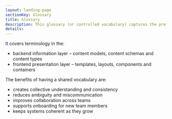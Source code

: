 ```yaml
---
layout: landing-page
sectionKey: Glossary
title: Glossary
description: This glossary (or controlled vocabulary) captures the preferred and non-preferred terms we use when working on the GOV.UK platform.  
details: 
---
```


It covers terminology in the:

+ backend information layer – content models, content schemas and content types
+ frontend presentation layer – templates, layouts, components and containers

The benefits of having a shared vocabulary are:

+ creates collective understanding and consistency
+ reduces ambiguity and miscommunication
+ improves collaboration across teams 
+ supports onboarding for new team members
+ keeps systems coherent as they grow